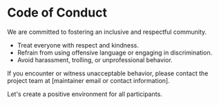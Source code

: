 # Code of Conduct

We are committed to fostering an inclusive and respectful community. 

- Treat everyone with respect and kindness.
- Refrain from using offensive language or engaging in discrimination.
- Avoid harassment, trolling, or unprofessional behavior.

If you encounter or witness unacceptable behavior, please contact the project team at [maintainer email or contact information].

Let's create a positive environment for all participants.
